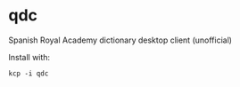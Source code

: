 # qdc
Spanish Royal Academy dictionary desktop client (unofficial)

Install with:

```
kcp -i qdc
```

